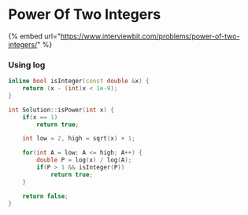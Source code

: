 # Power Of Two Integers

{% embed url="https://www.interviewbit.com/problems/power-of-two-integers/" %}

### Using log

```cpp
inline bool isInteger(const double &x) {
    return (x - (int)x < 1e-9);
}

int Solution::isPower(int x) {
    if(x == 1)
        return true;

    int low = 2, high = sqrt(x) + 1;

    for(int A = low; A <= high; A++) {
        double P = log(x) / log(A);
        if(P > 1 && isInteger(P))
            return true;
    }

    return false;
}

```
